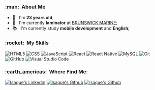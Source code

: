 <h3> :man: &nbsp;About Me </h3>

- 🧑 &nbsp; I'm **23 years old**;
- 💼 &nbsp; I'm currently **laminator** at <a href="https://www.brunswick.com/">BRUNSWICK MARINE</a>; 
- 📚 &nbsp; I'm currently study **mobile development** and **English**;

<h3> :rocket: &nbsp;My Skills </h3>

  ![HTML5](https://img.shields.io/badge/-HTML5-333333?style=flat&logo=HTML5)
  ![CSS](https://img.shields.io/badge/-CSS-333333?style=flat&logo=CSS3&logoColor=1572B6)
  ![JavaScript](https://img.shields.io/badge/-JavaScript-333333?style=flat&logo=javascript)
  ![React](https://img.shields.io/badge/-React-333333?style=flat&logo=react)
  ![React Native](https://img.shields.io/badge/-React%20Native-333333?style=flat&logo=react)
  ![MySQL](https://img.shields.io/badge/-MySQL-333333?style=flat&logo=mysql)
  ![Git](https://img.shields.io/badge/-Git-333333?style=flat&logo=git)
  ![GitHub](https://img.shields.io/badge/-GitHub-333333?style=flat&logo=github)
  ![Visual Studio Code](https://img.shields.io/badge/-Visual%20Studio%20Code-333333?style=flat&logo=visual-studio-code&logoColor=007ACC)

<h3> :earth_americas: &nbsp;Where Find Me: </h3> 

[![Isaque's Linkedin](https://img.shields.io/badge/-isaqueback-blue?style=flat-square&logo=Linkedin&logoColor=white&link=https://www.linkedin.com/in/isaqueback/)](https://www.linkedin.com/in/isaqueback/)
[![Isaque's Github](https://img.shields.io/badge/-isa.quecosta00@email.com-006bed?style=flat-square&logo=Gmail&logoColor=white&link=mailto:isa.quecosta00@gmail.com)](mailto:isa.quecosta00@gmail.com)
[![Isaque's Github]( https://img.shields.io/github/followers/isaqueback?label=follow&style=social)](https://github.com/isaqueback)
